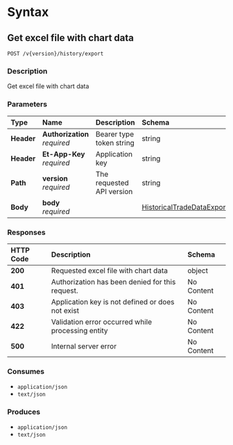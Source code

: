 # Syntax

## Get excel file with chart data

```text
POST /v{version}/history/export
```

### Description

Get excel file with chart data

### Parameters

| Type | Name | Description | Schema | Default |
| :--- | :--- | :--- | :--- | :--- |
| **Header** | **Authorization**   _required_ | Bearer type token string | string |  |
| **Header** | **Et-App-Key**   _required_ | Application key | string |  |
| **Path** | **version**   _required_ | The requested API version | string | `"1.0"` |
| **Body** | **body**   _required_ |  | [HistoricalTradeDataExportDataModel](../../definitions/#historicaltradedataexportdatamodel) |  |

### Responses

| HTTP Code | Description | Schema |
| :--- | :--- | :--- |
| **200** | Requested excel file with chart data | object |
| **401** | Authorization has been denied for this request. | No Content |
| **403** | Application key is not defined or does not exist | No Content |
| **422** | Validation error occurred while processing entity | No Content |
| **500** | Internal server error | No Content |

### Consumes

* `application/json`
* `text/json`

### Produces

* `application/json`
* `text/json`

